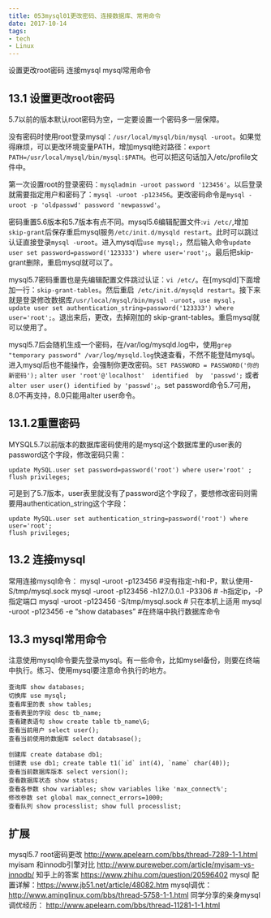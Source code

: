 ```yaml
---
title: 053mysql01更改密码、连接数据库、常用命令
date: 2017-10-14
tags:
- tech
- Linux
---
```


设置更改root密码
连接mysql
mysql常用命令

<!--more-->

## 13.1 设置更改root密码
5.7以前的版本默认root密码为空，一定要设置一个密码多一层保障。

没有密码时使用root登录mysql：`/usr/local/mysql/bin/mysql -uroot`。如果觉得麻烦，可以更改环境变量PATH，增加mysql绝对路径：`export PATH=/usr/local/mysql/bin/mysql:$PATH`。也可以把这句话加入/etc/profile文件中。

第一次设置root的登录密码：`mysqladmin -uroot password '123456'`。以后登录就需要指定用户和密码了：`mysql -uroot -p123456`。更改密码命令是`mysql -uroot -p 'oldpasswd' password 'newpasswd'`。

密码重置5.6版本和5.7版本有点不同。mysql5.6编辑配置文件:`vi /etc/`,增加`skip-grant`后保存重启mysql服务`/etc/init.d/mysqld restart`。此时可以跳过认证直接登录`mysql -uroot`。进入mysql后`use mysql;`，然后输入命令`update user set password=password('123333') where user='root';`。最后把skip-grant删除，重启mysql就可以了。

mysql5.7密码重置也是先编辑配置文件跳过认证：`vi /etc/`。在[mysqld]下面增加一行：`skip-grant-tables`。然后重启` /etc/init.d/mysqld restart`。接下来就是登录修改数据库`/usr/local/mysql/bin/mysql -uroot`，`use mysql`，` update user set authentication_string=password('123333') where user='root';`。退出来后，更改，去掉刚加的 skip-grant-tables。重启mysql就可以使用了。

mysql5.7后会随机生成一个密码，在/var/log/mysqld.log中，使用`grep "temporary password" /var/log/mysqld.log`快速查看，不然不能登陆mysql。进入mysql后也不能操作，会强制你更改密码。`SET PASSWORD = PASSWORD('你的新密码');` `alter user 'root'@'localhost'  identified  by  'passwd';` 或者`alter user user() identified by 'passwd';`。set password命令5.7可用，8.0不再支持，8.0只能用alter user命令。

## 13.1.2重置密码
MYSQL5.7以前版本的数据库密码使用的是mysql这个数据库里的user表的password这个字段，修改密码只需：
```
update MySQL.user set password=password('root') where user='root' ;
flush privileges;
```
可是到了5.7版本，user表里就没有了password这个字段了，要想修改密码则需要用authentication_string这个字段：
```
update MySQL.user set authentication_string=password('root') where user='root';
flush privileges;
```

## 13.2 连接mysql
常用连接mysql命令：
mysql -uroot -p123456 #没有指定-h和-P，默认使用-S/tmp/mysql.sock
mysql -uroot -p123456 -h127.0.0.1 -P3306 # -h指定ip，-P指定端口
mysql -uroot -p123456 -S/tmp/mysql.sock # 只在本机上适用
mysql -uroot -p123456 -e “show databases” #在终端中执行数据库命令

## 13.3 mysql常用命令
注意使用mysql命令要先登录mysql。有一些命令，比如mysel备份，则要在终端中执行。练习、使用mysql要注意命令执行的地方。

```
查询库 show databases;
切换库 use mysql;
查看库里的表 show tables;
查看表里的字段 desc tb_name;
查看建表语句 show create table tb_name\G;
查看当前用户 select user();
查看当前使用的数据库 select databsase();

创建库 create database db1;
创建表 use db1; create table t1(`id` int(4), `name` char(40));
查看当前数据库版本 select version();
查看数据库状态 show status;
查看各参数 show variables; show variables like 'max_connect%';
修改参数 set global max_connect_errors=1000;
查看队列 show processlist; show full processlist;
```

## 扩展
mysql5.7 root密码更改   http://www.apelearn.com/bbs/thread-7289-1-1.html
myisam 和innodb引擎对比  http://www.pureweber.com/article/myisam-vs-innodb/
知乎上的答案  https://www.zhihu.com/question/20596402
mysql 配置详解：https://www.jb51.net/article/48082.htm
mysql调优： http://www.aminglinux.com/bbs/thread-5758-1-1.html
同学分享的亲身mysql调优经历：  http://www.apelearn.com/bbs/thread-11281-1-1.html
